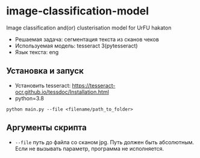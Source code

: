 # image-classification-model
Image classification and(or) clusterisation model for UrFU hakaton

* Решаемая задача: сегментация текста из сканов чеков
* Используемая модель: tesseract 3(pytesseract)
* Язык текста: eng


## Установка и запуск

* Установить tesseract: https://tesseract-ocr.github.io/tessdoc/Installation.html
* python=3.8

`python main.py --file <filename/path_to_folder>`

## Аргументы скрипта

* `--file` путь до файла со сканом jpg. Путь должен быть абсолютным. Если не вызывать параметр, программа не исполняется.